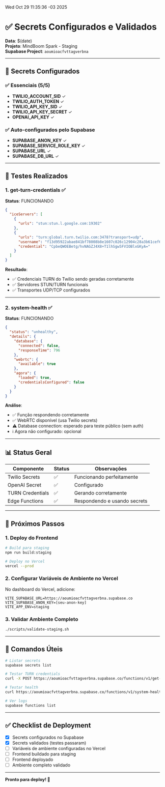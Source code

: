 Wed Oct 29 11:35:36 -03 2025
# ✅ Secrets Configurados e Validados

**Data**: $(date)  
**Projeto**: MindBoom Spark - Staging  
**Supabase Project**: `aoumioacfvttagverbna`

---

## 🔐 Secrets Configurados

### ✅ Essenciais (5/5)
- **TWILIO_ACCOUNT_SID** ✓
- **TWILIO_AUTH_TOKEN** ✓
- **TWILIO_API_KEY_SID** ✓
- **TWILIO_API_KEY_SECRET** ✓
- **OPENAI_API_KEY** ✓

### ✅ Auto-configurados pelo Supabase
- **SUPABASE_ANON_KEY** ✓
- **SUPABASE_SERVICE_ROLE_KEY** ✓
- **SUPABASE_URL** ✓
- **SUPABASE_DB_URL** ✓

---

## 🧪 Testes Realizados

### 1. get-turn-credentials ✅
**Status**: FUNCIONANDO

```json
{
  "iceServers": [
    {
      "urls": "stun:stun.l.google.com:19302"
    },
    {
      "urls": "turn:global.turn.twilio.com:3478?transport=udp",
      "username": "f13d95922abae841bf78008b8e1607c026c12904c28a3b61cef63abe323c411f",
      "credential": "CpbeQWOEBetg/hvNAGZJ4X8+T1lhSgw5FVIOBlxGKyA="
    }
  ]
}
```

**Resultado**: 
- ✅ Credenciais TURN do Twilio sendo geradas corretamente
- ✅ Servidores STUN/TURN funcionais
- ✅ Transportes UDP/TCP configurados

---

### 2. system-health ✅
**Status**: FUNCIONANDO

```json
{
  "status": "unhealthy",
  "details": {
    "database": {
      "connected": false,
      "responseTime": 796
    },
    "webrtc": {
      "available": true
    },
    "agora": {
      "loaded": true,
      "credentialsConfigured": false
    }
  }
}
```

**Análise**:
- ✅ Função respondendo corretamente
- ✅ WebRTC disponível (usa Twilio secrets)
- ⚠️ Database connection: esperado para teste público (sem auth)
- ℹ️ Agora não configurado: opcional

---

## 📊 Status Geral

| Componente | Status | Observações |
|------------|--------|-------------|
| Twilio Secrets | ✅ | Funcionando perfeitamente |
| OpenAI Secret | ✅ | Configurado |
| TURN Credentials | ✅ | Gerando corretamente |
| Edge Functions | ✅ | Respondendo e usando secrets |

---

## 🎯 Próximos Passos

### 1. Deploy do Frontend
```bash
# Build para staging
npm run build:staging

# Deploy no Vercel
vercel --prod
```

### 2. Configurar Variáveis de Ambiente no Vercel
No dashboard do Vercel, adicione:
```
VITE_SUPABASE_URL=https://aoumioacfvttagverbna.supabase.co
VITE_SUPABASE_ANON_KEY=[seu-anon-key]
VITE_APP_ENV=staging
```

### 3. Validar Ambiente Completo
```bash
./scripts/validate-staging.sh
```

---

## 📝 Comandos Úteis

```bash
# Listar secrets
supabase secrets list

# Testar TURN credentials
curl -X POST https://aoumioacfvttagverbna.supabase.co/functions/v1/get-turn-credentials

# Testar health
curl https://aoumioacfvttagverbna.supabase.co/functions/v1/system-health

# Ver logs
supabase functions list
```

---

## ✅ Checklist de Deployment

- [x] Secrets configurados no Supabase
- [x] Secrets validados (testes passaram)
- [ ] Variáveis de ambiente configuradas no Vercel
- [ ] Frontend buildado para staging
- [ ] Frontend deployado
- [ ] Ambiente completo validado

---

**Pronto para deploy! 🚀**

